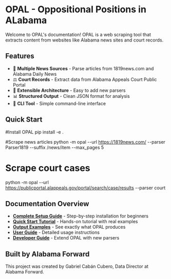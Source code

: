 # OPAL - Oppositional Positions in ALabama

Welcome to OPAL's documentation! OPAL is a web scraping tool that extracts content from websites like Alabama news sites and court records.

## Features

- 📰 **Multiple News Sources** - Parse articles from 1819news.com and Alabama Daily News
- ⚖️ **Court Records** - Extract data from Alabama Appeals Court Public Portal
- 🔧 **Extensible Architecture** - Easy to add new parsers
- 📊 **Structured Output** - Clean JSON format for analysis
- 🚀 **CLI Tool** - Simple command-line interface

## Quick Start

#Install OPAL
pip install -e .

#Scrape news articles
python -m opal --url https://1819news.com/ --parser Parser1819 --suffix /news/item --max_pages 5

# Scrape court cases
python -m opal --url https://publicportal.alappeals.gov/portal/search/case/results --parser court

## Documentation Overview

- **[Complete Setup Guide](getting-started/complete-setup-guide.md)** - Step-by-step installation for beginners
- **[Quick Start Tutorial](getting-started/quickstart-tutorial.md)** - Hands-on tutorial with real examples
- **[Output Examples](user-guide/output-examples.md)** - See exactly what OPAL produces
- **[User Guide](user-guide/cli-usage.md)** - Detailed usage instructions
- **[Developer Guide](developer/architecture.md)** - Extend OPAL with new parsers

## Built by Alabama Forward

This project was created by Gabriel Cabán Cubero, Data Director at Alabama Forward.
